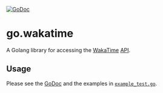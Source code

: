 [![GoDoc](https://godoc.org/github.com/robbiet480/go.wakatime?status.svg)](https://godoc.org/github.com/robbiet480/go.wakatime)

# go.wakatime
A Golang library for accessing the [WakaTime](https://wakatime.com/) [API](https://wakatime.com/developers).

## Usage
Please see the [GoDoc](https://godoc.org/github.com/robbiet480/go.wakatime) and the examples in [`example_test.go`](example_test.go).
